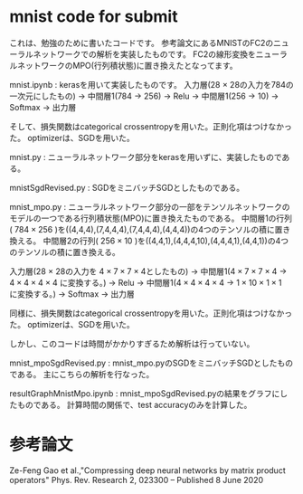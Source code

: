 # mnist code for submit

これは、勉強のために書いたコードです。
参考論文にあるMNISTのFC2のニューラルネットワークでの解析を実装したものです。
FC2の線形変換をニューラルネットワークのMPO(行列積状態)に置き換えたとなってます。

mnist.ipynb : kerasを用いて実装したものです。
入力層(28 $\times$ 28の入力を784の一次元にしたもの) $\rightarrow$ 中間層1(784 $\rightarrow$ 256) $\rightarrow$ Relu $\rightarrow$ 中間層1(256 $\rightarrow$ 10) $\rightarrow$ Softmax $\rightarrow$ 出力層

そして、損失関数はcategorical crossentropyを用いた。正則化項はつけなかった。
optimizerは、SGDを用いた。

mnist.py : ニューラルネットワーク部分をkerasを用いずに、実装したものである。

mnistSgdRevised.py : SGDをミニバッチSGDとしたものである。

mnist_mpo.py : ニューラルネットワーク部分の一部をテンソルネットワークのモデルの一つである行列積状態(MPO)に置き換えたものである。
中間層1の行列( $784 \times 256$ )を((4,4,4),(7,4,4,4),(7,4,4,4),(4,4,4))の4つのテンソルの積に置き換える。
中間層2の行列( $256 \times 10$ )を((4,4,1),(4,4,4,10),(4,4,4,1),(4,4,1))の4つのテンソルの積に置き換える。

入力層(28 $\times$ 28の入力を $4\times 7\times 7\times 4$としたもの) $\rightarrow$ 中間層1($4\times 7\times 7\times 4$ $\rightarrow$ $4\times 4\times 4\times 4$ に変換する。) $\rightarrow$ Relu $\rightarrow$ 中間層1($4\times 4\times 4\times 4$ $\rightarrow$ $1\times 10\times 1\times 1$　に変換する。) $\rightarrow$ Softmax $\rightarrow$ 出力層

同様に、損失関数はcategorical crossentropyを用いた。正則化項はつけなかった。
optimizerは、SGDを用いた。

しかし、このコードは時間がかかりすぎるため解析は行っていない。

mnist_mpoSgdRevised.py : mnist_mpo.pyのSGDをミニバッチSGDとしたものである。
主にこちらの解析を行なった。

resultGraphMnistMpo.ipynb : mnist_mpoSgdRevised.pyの結果をグラフにしたものである。
計算時間の関係で、test accuracyのみを計算した。

# 参考論文
Ze-Feng Gao et al.,"Compressing deep neural networks by matrix product operators"
Phys. Rev. Research 2, 023300 – Published 8 June 2020

